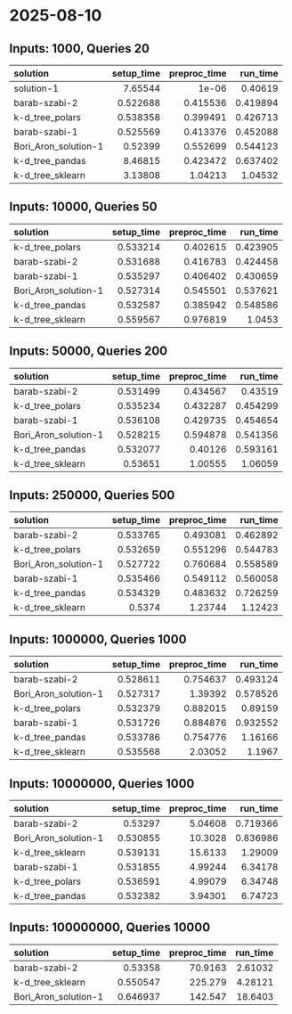 # 2025-08-10

## Inputs: 1000, Queries 20

| solution             |   setup_time |   preproc_time |   run_time |
|:---------------------|-------------:|---------------:|-----------:|
| solution-1           |     7.65544  |       1e-06    |   0.40619  |
| barab-szabi-2        |     0.522688 |       0.415536 |   0.419894 |
| k-d_tree_polars      |     0.538358 |       0.399491 |   0.426713 |
| barab-szabi-1        |     0.525569 |       0.413376 |   0.452088 |
| Bori_Aron_solution-1 |     0.52399  |       0.552699 |   0.544123 |
| k-d_tree_pandas      |     8.46815  |       0.423472 |   0.637402 |
| k-d_tree_sklearn     |     3.13808  |       1.04213  |   1.04532  |

## Inputs: 10000, Queries 50

| solution             |   setup_time |   preproc_time |   run_time |
|:---------------------|-------------:|---------------:|-----------:|
| k-d_tree_polars      |     0.533214 |       0.402615 |   0.423905 |
| barab-szabi-2        |     0.531688 |       0.416783 |   0.424458 |
| barab-szabi-1        |     0.535297 |       0.406402 |   0.430659 |
| Bori_Aron_solution-1 |     0.527314 |       0.545501 |   0.537621 |
| k-d_tree_pandas      |     0.532587 |       0.385942 |   0.548586 |
| k-d_tree_sklearn     |     0.559567 |       0.976819 |   1.0453   |

## Inputs: 50000, Queries 200

| solution             |   setup_time |   preproc_time |   run_time |
|:---------------------|-------------:|---------------:|-----------:|
| barab-szabi-2        |     0.531499 |       0.434567 |   0.43519  |
| k-d_tree_polars      |     0.535234 |       0.432287 |   0.454299 |
| barab-szabi-1        |     0.536108 |       0.429735 |   0.454654 |
| Bori_Aron_solution-1 |     0.528215 |       0.594878 |   0.541356 |
| k-d_tree_pandas      |     0.532077 |       0.40126  |   0.593161 |
| k-d_tree_sklearn     |     0.53651  |       1.00555  |   1.06059  |

## Inputs: 250000, Queries 500

| solution             |   setup_time |   preproc_time |   run_time |
|:---------------------|-------------:|---------------:|-----------:|
| barab-szabi-2        |     0.533765 |       0.493081 |   0.462892 |
| k-d_tree_polars      |     0.532659 |       0.551296 |   0.544783 |
| Bori_Aron_solution-1 |     0.527722 |       0.760684 |   0.558589 |
| barab-szabi-1        |     0.535466 |       0.549112 |   0.560058 |
| k-d_tree_pandas      |     0.534329 |       0.483632 |   0.726259 |
| k-d_tree_sklearn     |     0.5374   |       1.23744  |   1.12423  |

## Inputs: 1000000, Queries 1000

| solution             |   setup_time |   preproc_time |   run_time |
|:---------------------|-------------:|---------------:|-----------:|
| barab-szabi-2        |     0.528611 |       0.754637 |   0.493124 |
| Bori_Aron_solution-1 |     0.527317 |       1.39392  |   0.578526 |
| k-d_tree_polars      |     0.532379 |       0.882015 |   0.89159  |
| barab-szabi-1        |     0.531726 |       0.884876 |   0.932552 |
| k-d_tree_pandas      |     0.533786 |       0.754776 |   1.16166  |
| k-d_tree_sklearn     |     0.535568 |       2.03052  |   1.1967   |

## Inputs: 10000000, Queries 1000

| solution             |   setup_time |   preproc_time |   run_time |
|:---------------------|-------------:|---------------:|-----------:|
| barab-szabi-2        |     0.53297  |        5.04608 |   0.719366 |
| Bori_Aron_solution-1 |     0.530855 |       10.3028  |   0.836986 |
| k-d_tree_sklearn     |     0.539131 |       15.6133  |   1.29009  |
| barab-szabi-1        |     0.531855 |        4.99244 |   6.34178  |
| k-d_tree_polars      |     0.536591 |        4.99079 |   6.34748  |
| k-d_tree_pandas      |     0.532382 |        3.94301 |   6.74723  |

## Inputs: 100000000, Queries 10000

| solution             |   setup_time |   preproc_time |   run_time |
|:---------------------|-------------:|---------------:|-----------:|
| barab-szabi-2        |     0.53358  |        70.9163 |    2.61032 |
| k-d_tree_sklearn     |     0.550547 |       225.279  |    4.28121 |
| Bori_Aron_solution-1 |     0.646937 |       142.547  |   18.6403  |